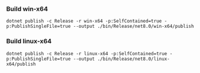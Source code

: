 ﻿### Build win-x64
`dotnet publish -c Release -r win-x64 -p:SelfContained=true -p:PublishSingleFile=true --output ./bin/Release/net8.0/win-x64/publish`

### Build linux-x64
`dotnet publish -c Release -r linux-x64 -p:SelfContained=true -p:PublishSingleFile=true --output ./bin/Release/net8.0/linux-x64/publish`